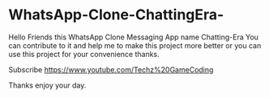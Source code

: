 # WhatsApp-Clone-ChattingEra-

Hello Friends this WhatsApp Clone Messaging App name Chatting-Era You can contribute to it and help me 
to make this project more better or you can use this project for your convenience thanks.

Subscribe https://www.youtube.com/Techz%20GameCoding

Thanks enjoy your day.
